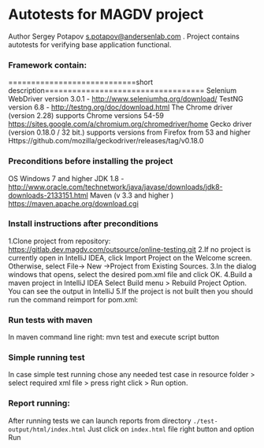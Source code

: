 # Autotests for MAGDV project
Author Sergey Potapov s.potapov@andersenlab.com .
Project contains autotests for verifying base application functional.


### Framework contain:
============================short description===================================
Selenium WebDriver version 3.0.1 - http://www.seleniumhq.org/download/
TestNG version 6.8 - http://testng.org/doc/download.html
The Chrome driver (version 2.28) supports Chrome versions 54-59 https://sites.google.com/a/chromium.org/chromedriver/home
Gecko driver (version 0.18.0 / 32 bit.) supports versions from Firefox from 53 and higher
Https://github.com/mozilla/geckodriver/releases/tag/v0.18.0


### Preconditions before installing the project
OS Windows 7 and higher
JDK 1.8 - http://www.oracle.com/technetwork/java/javase/downloads/jdk8-downloads-2133151.html
Maven (v 3.3 and higher ) https://maven.apache.org/download.cgi


### Install instructions after preconditions
1.Clone project from repository: 
https://gitlab.dev.magdv.com/outsource/online-testing.git
2.If no project is currently open in IntelliJ IDEA, click Import Project on the Welcome screen.
Otherwise, select File→ New →Project from Existing Sources.
3.In the dialog windows that opens, select the desired pom.xml file and click OK.
4.Build a maven project in IntelliJ IDEA  Select Build menu > Rebuild Project Option.
 You can see the output in IntelliJ 
5.If the project is not built then you should run the command reimport for pom.xml:

### Run tests with maven
In maven command line right: 
mvn test 
and execute script button

### Simple running test
In case simple test running chose any needed test case in resource folder  > select required xml file  > press right click  > Run option.

### Report running:
After running tests we can launch reports from directory `./test-output/html/index.html`
Just click on `index.html` file right button and option Run
